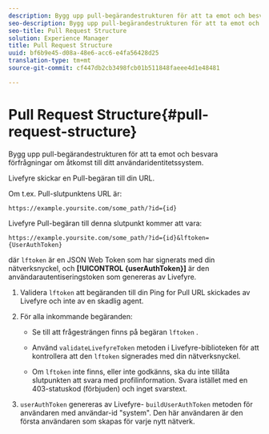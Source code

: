 ```yaml
---
description: Bygg upp pull-begärandestrukturen för att ta emot och besvara förfrågningar om åtkomst till ditt användaridentitetssystem.
seo-description: Bygg upp pull-begärandestrukturen för att ta emot och besvara förfrågningar om åtkomst till ditt användaridentitetssystem.
seo-title: Pull Request Structure
solution: Experience Manager
title: Pull Request Structure
uuid: bf6b9e45-d08a-48e6-acc6-e4fa56428d25
translation-type: tm+mt
source-git-commit: cf447db2cb3498fcb01b511848faeee4d1e48481

---
```



# Pull Request Structure{#pull-request-structure}

Bygg upp pull-begärandestrukturen för att ta emot och besvara förfrågningar om åtkomst till ditt användaridentitetssystem.

Livefyre skickar en Pull-begäran till din URL.

Om t.ex. Pull-slutpunktens URL är:

```
https://example.yoursite.com/some_path/?id={id}
```

Livefyre Pull-begäran till denna slutpunkt kommer att vara:

```
https://example.yoursite.com/some_path/?id={id}&lftoken={UserAuthToken}
```

där `lftoken` är en JSON Web Token som har signerats med din nätverksnyckel, och **[!UICONTROL {userAuthToken}]** är den användarautentiseringstoken som genereras av Livefyre.

1. Validera `lftoken` att begäranden till din Ping for Pull URL skickades av Livefyre och inte av en skadlig agent.
1. För alla inkommande begäranden:

   * Se till att frågesträngen finns på begäran `lftoken` .
   * Använd `validateLivefyreToken` metoden i Livefyre-biblioteken för att kontrollera att den `lftoken` signerades med din nätverksnyckel.

   * Om `lftoken` inte finns, eller inte godkänns, ska du inte tillåta slutpunkten att svara med profilinformation. Svara istället med en 403-statuskod (förbjuden) och inget svarstext.

1. `userAuthToken` genereras av Livefyre- `buildUserAuthToken` metoden för användaren med användar-id &quot;system&quot;. Den här användaren är den första användaren som skapas för varje nytt nätverk.
